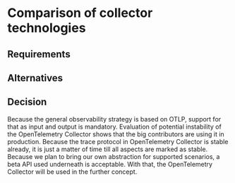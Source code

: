 # Comparison of collector technologies

## Requirements


## Alternatives

## Decision
Because the general observability strategy is based on OTLP, support for that as input and output is mandatory. Evaluation of  potential instability of the OpenTelemetry Collector shows that the big contributors are using it in production. Because the trace protocol in OpenTelemetry Collector is stable already, it is just a matter of time till all aspects are marked as stable. Because we plan to bring our own abstraction for supported scenarios, a beta API used underneath is acceptable.
With that, the OpenTelemetry Collector will be used in the further concept.
